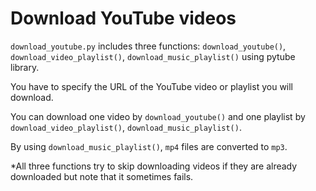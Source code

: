 # Download YouTube videos

`download_youtube.py` includes three functions: `download_youtube()`, `download_video_playlist()`, `download_music_playlist()` using pytube library.

You have to specify the URL of the YouTube video or playlist you will download.

You can download one video by `download_youtube()` and one playlist by `download_video_playlist()`, `download_music_playlist()`.

By using `download_music_playlist()`, `mp4` files are converted to `mp3`.

*All three functions try to skip downloading videos if they are already downloaded but note that it sometimes fails.